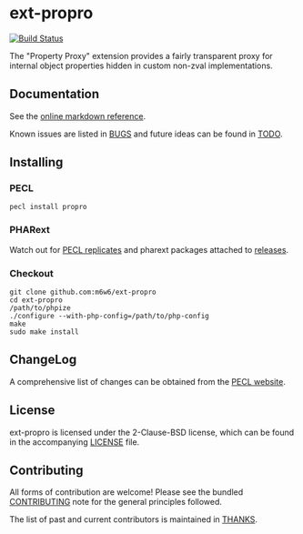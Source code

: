 # ext-propro

[![Build Status](https://travis-ci.org/m6w6/ext-propro.svg?branch=master)](https://travis-ci.org/m6w6/ext-propro)

The "Property Proxy" extension provides a fairly transparent proxy for internal
object properties hidden in custom non-zval implementations.

## Documentation

See the [online markdown reference](https://mdref.m6w6.name/propro).

Known issues are listed in [BUGS](./BUGS) and future ideas can be found in [TODO](./TODO).

## Installing

### PECL

	pecl install propro

### PHARext

Watch out for [PECL replicates](https://replicator.pharext.org?propro)
and pharext packages attached to [releases](./releases).

### Checkout

	git clone github.com:m6w6/ext-propro
	cd ext-propro
	/path/to/phpize
	./configure --with-php-config=/path/to/php-config
	make
	sudo make install

## ChangeLog

A comprehensive list of changes can be obtained from the
[PECL website](https://pecl.php.net/package-changelog.php?package=propro).

## License

ext-propro is licensed under the 2-Clause-BSD license, which can be found in
the accompanying [LICENSE](./LICENSE) file.

## Contributing

All forms of contribution are welcome! Please see the bundled
[CONTRIBUTING](./CONTRIBUTING.md) note for the general principles followed.

The list of past and current contributors is maintained in [THANKS](./THANKS).
